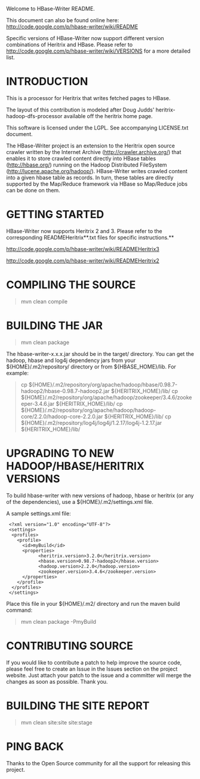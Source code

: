 Welcome to HBase-Writer README.

This document can also be found online here:
http://code.google.com/p/hbase-writer/wiki/README

Specific versions of HBase-Writer now support different
version combinations of Heritrix and HBase. Please refer to
http://code.google.com/p/hbase-writer/wiki/VERSIONS
for a more detailed list.


# INTRODUCTION #

This is a processor for Heritrix that writes fetched pages to HBase.

The layout of this contribution is modeled after Doug Judds'
heritrix-hadoop-dfs-processor available off the heritrix home page.

This software is licensed under the LGPL.  See accompanying LICENSE.txt document.

The HBase-Writer project is an extension to the Heritrix open
source crawler written by the Internet Archive (http://crawler.archive.org/)
that enables it to store crawled content directly into HBase tables (http://hbase.org/) running on the Hadoop Distributed FileSystem (http://lucene.apache.org/hadoop/).
HBase-Writer writes crawled content into a given hbase table as records.
In turn, these tables are directly supported by the Map/Reduce framework via HBase so Map/Reduce jobs can be done on them.

# GETTING STARTED #

HBase-Writer now supports Heritrix 2 and 3. Please refer to the corresponding
READMEHeritrix**.txt files for specific instructions.**

http://code.google.com/p/hbase-writer/wiki/READMEHeritrix3

http://code.google.com/p/hbase-writer/wiki/READMEHeritrix2

# COMPILING THE SOURCE #

> mvn clean compile

# BUILDING THE JAR #

> mvn clean package

The hbase-writer-x.x.x.jar should be in the target/ directory.
You can get the hadoop, hbase and log4j dependency jars from your ${HOME}/.m2/repository/ directory or from ${HBASE\_HOME}/lib.
For example:
> cp ${HOME}/.m2/repository/org/apache/hadoop/hbase/0.98.7-hadoop2/hbase-0.98.7-hadoop2.jar ${HERITRIX\_HOME}/lib/
> cp ${HOME}/.m2/repository/org/apache/hadoop/zookeeper/3.4.6/zookeeper-3.4.6.jar ${HERITRIX\_HOME}/lib/
> cp ${HOME}/.m2/repository/org/apache/hadoop/hadoop-core/2.2.0/hadoop-core-2.2.0.jar ${HERITRIX\_HOME}/lib/
> cp ${HOME}/.m2/repository/log4j/log4j/1.2.17/log4j-1.2.17.jar ${HERITRIX\_HOME}/lib/

# UPGRADING TO NEW HADOOP/HBASE/HERITRIX VERSIONS #

To build hbase-writer with new versions of hadoop, hbase or heritrix (or any of the dependencies), use a ${HOME}/.m2/settings.xml file.

A sample settings.xml file:
```
 <?xml version="1.0" encoding="UTF-8"?>
 <settings>
  <profiles>
	<profile>
	  <id>myBuild</id>
	  <properties>
            <heritrix.version>3.2.0</heritrix.version>
            <hbase.version>0.98.7-hadoop2</hbase.version>
            <hadoop.version>2.2.0</hadoop.version>
            <zookeeper.version>3.4.6</zookeeper.version>
	  </properties>
	</profile>
  </profiles>
 </settings> 
```

Place this file in your ${HOME}/.m2/ directory and run the maven build command:
> mvn clean package -PmyBuild

# CONTRIBUTING SOURCE #
If you would like to contribute a patch to help improve the source code, please feel free to create an Issue in the Issues section on the project website.
Just attach your patch to the issue and a committer will merge the changes as soon as possible.  Thank you.

# BUILDING THE SITE REPORT #

> mvn clean site:site site:stage

# PING BACK #

Thanks to the Open Source community for all the support for releasing this project.